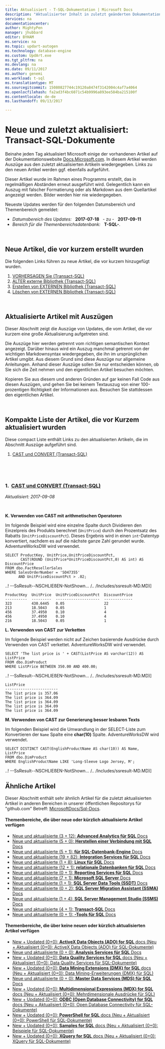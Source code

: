 ```yaml
---
title: Aktualisiert - T-SQL-Dokumentation | Microsoft Docs
description: "Aktualisierter Inhalt in zuletzt geänderten Dokumentation für Transact-SQL-Codeausschnitte anzeigen"
services: na
documentationcenter: 
author: MightyPen
manager: jhubbard
editor: BYHAM
ms.service: na
ms.topic: updart-autogen
ms.technology: database-engine
ms.custom: UpdArt.exe
ms.tgt_pltfrm: na
ms.devlang: na
ms.date: 09/11/2017
ms.author: genemi
ms.workload: t-sql
ms.translationtype: MT
ms.sourcegitcommit: 15080827744c19120a8474f3142004c4af7a4064
ms.openlocfilehash: fa2ad3f4bc6071c54b9996a893ee584ba215100f
ms.contentlocale: de-de
ms.lasthandoff: 09/13/2017

---
```

# <a name="new-and-recently-updated-transact-sql-docs"></a>Neue und zuletzt aktualisiert: Transact-SQL-Dokumente



Beinahe jeden Tag aktualisiert Microsoft einige der vorhandenen Artikel auf der Dokumentationswebsite [Docs.Microsoft.com](http://docs.microsoft.com/). In diesem Artikel werden Auszüge aus den zuletzt aktualisierten Artikeln wiedergegeben. Links zu den neuen Artikel werden ggf. ebenfalls aufgeführt.

Dieser Artikel wurde im Rahmen eines Programms erstellt, das in regelmäßigen Abständen erneut ausgeführt wird. Gelegentlich kann ein Auszug mit falscher Formatierung oder als Markdown aus dem Quellartikel angezeigt werden. Bilder werden hier nie wiedergegeben.

Neueste Updates werden für den folgenden Datumsbereich und Themenbereich gemeldet:



- *Datumsbereich des Updates:* &nbsp; **2017-07-18** &nbsp; - zu - &nbsp; **2017-09-11**
- *Bereich für die Themenbereichsdatenbank:* &nbsp; **T-SQL-**.




&nbsp;

## <a name="new-articles-created-recently"></a>Neue Artikel, die vor kurzem erstellt wurden

Die folgenden Links führen zu neue Artikel, die vor kurzem hinzugefügt wurden.


1. [VORHERSAGEN Sie (Transact-SQL)](queries/predict-transact-sql.md)
2. [ALTER externe Bibliothek (Transact-SQL)](statements/alter-external-library-transact-sql.md)
3. [Erstellen von EXTERNEN Bibliothek (Transact-SQL)](statements/create-external-library-transact-sql.md)
4. [Löschen von EXTERNEN Bibliothek (Transact-SQL)](statements/drop-external-library-transact-sql.md)



&nbsp;

## <a name="updated-articles-with-excerpts"></a>Aktualisierte Artikel mit Auszügen

Dieser Abschnitt zeigt die Auszüge von Updates, die vom Artikel, die vor kurzem eine große Aktualisierung aufgetreten sind.

Die Auszüge hier werden getrennt vom richtigen semantischen Kontext angezeigt. Darüber hinaus wird ein Auszug manchmal getrennt von der wichtigen Markdownsyntax wiedergegeben, die ihn im ursprünglichen Artikel umgibt. Aus diesem Grund sind diese Auszüge nur allgemeine Anleitungen. Anhand dieser Auszüge sollen Sie nur entscheiden können, ob Sie sich die Zeit nehmen und den eigentlichen Artikel besuchen möchten.

Kopieren Sie aus diesem und anderen Gründen auf gar keinen Fall Code aus diesen Auszügen, und gehen Sie bei keinem Textauszug von einer 100-prozentigen Richtigkeit der Informationen aus. Besuchen Sie stattdessen den eigentlichen Artikel.





&nbsp;

<a name="compactupdatedlist"/>

## <a name="compact-list-of-articles-updated-recently"></a>Kompakte Liste der Artikel, die vor Kurzem aktualisiert wurden

Diese compact Liste enthält Links zu den aktualisierten Artikeln, die im Abschnitt Auszüge aufgeführt sind.

1. [CAST und CONVERT (Transact-SQL)](#TitleNum_1)




&nbsp;

&nbsp;

<a name="TitleNum_1"/>

### <a name="1-nbsp-cast-and-convert-transact-sqlfunctionscast-and-convert-transact-sqlmd"></a>1. &nbsp;[CAST und CONVERT (Transact-SQL)](functions/cast-and-convert-transact-sql.md)

*Aktualisiert: 2017-09-08* &nbsp; &nbsp; &nbsp; &nbsp;&nbsp; 

<!-- Source markdown line 647.  ms.author= "rickbyh".  -->

&nbsp;


<!-- git diff --ignore-all-space --unified=0 b805ecddecda72ffc026c3866b5284a79b69fb3f f2906eaf87c7cdf1409922d4efba8cd1c5635674  (PR=0  ,  Filename=cast-and-convert-transact-sql.md  ,  Dirpath=docs\t-sql\functions\  ,  MergeCommitSha40=b97cc9723d563b19c85661f5ad7049a96fc904ff) -->



**K. Verwenden von CAST mit arithmetischen Operatoren**

Im folgende Beispiel wird eine einzelne Spalte durch Dividieren den Einzelpreis des Produkts berechnet (`UnitPrice`) durch den Prozentsatz des Rabatts (`UnitPriceDiscountPct`). Dieses Ergebnis wird in einen `int`-Datentyp konvertiert, nachdem es auf die nächste ganze Zahl gerundet wurde. AdventureWorksDW wird verwendet.

```
SELECT ProductKey, UnitPrice,UnitPriceDiscountPct,
       CAST(ROUND (UnitPrice*UnitPriceDiscountPct,0) AS int) AS DiscountPrice
FROM dbo.FactResellerSales
WHERE SalesOrderNumber = 'SO47355'
      AND UnitPriceDiscountPct > .02;
```

..! --SsResult--NSCHLIEßEN-NotShown... /.. /Includes/ssresult-MD.MD)]

```
ProductKey  UnitPrice  UnitPriceDiscountPct  DiscountPrice
----------  ---------  --------------------  -------------
323         430.6445   0.05                  22
213         18.5043    0.05                  1
456         37.4950    0.10                  4
456         37.4950    0.10                  4
216         18.5043    0.05                  1
```

**L. Verwenden von CAST zur Verketten**

Im folgende Beispiel werden nicht auf Zeichen basierende Ausdrücke durch Verwenden von CAST verkettet. AdventureWorksDW wird verwendet.

```
SELECT 'The list price is ' + CAST(ListPrice AS varchar(12)) AS ListPrice
FROM dbo.DimProduct
WHERE ListPrice BETWEEN 350.00 AND 400.00;
```

..! --SsResult--NSCHLIEßEN-NotShown... /.. /Includes/ssresult-MD.MD)]

```
ListPrice
------------------------
The list price is 357.06
The list price is 364.09
The list price is 364.09
The list price is 364.09
The list price is 364.09
```

**M. Verwenden von CAST zur Generierung besser lesbaren Texts**

Im folgenden Beispiel wird die Umwandlung in der SELECT-Liste zum Konvertieren der `Name` Spalte eine **char(10)** Spalte. AdventureWorksDW wird verwendet.

```
SELECT DISTINCT CAST(EnglishProductName AS char(10)) AS Name, ListPrice
FROM dbo.DimProduct
WHERE EnglishProductName LIKE 'Long-Sleeve Logo Jersey, M';
```

..! --SsResult--NSCHLIEßEN-NotShown... /.. /Includes/ssresult-MD.MD)]







## <a name="similar-articles"></a>Ähnliche Artikel

<!--  HOW TO:
    Refresh this file's line items with the latest 'Count-in-Similars*' content.
    Then run Run-533-*.BAT
-->

Dieser Abschnitt enthält sehr ähnlich Artikel für die zuletzt aktualisierten Artikel in anderen Bereichen in unserer öffentlichen Repositorys für "github.com" Betreff: [MicrosoftDocs/Sql-Docs](https://github.com/MicrosoftDocs/sql-docs/).

#### <a name="subject-areas-which-do-have-new-or-recently-updated-articles"></a>Themenbereiche, die über neue oder kürzlich aktualisierte Artikel verfügen

- [Neue und aktualisierte (3 + 12): **Advanced Analytics für SQL** Docs](../advanced-analytics/new-updated-advanced-analytics.md)
- [Neue und aktualisierte (5 + 0): **Herstellen einer Verbindung mit SQL** Docs](../connect/new-updated-connect.md)
- [Neue und aktualisierte (5 + 1): **für SQL-Datenbank-Engine** Docs](../database-engine/new-updated-database-engine.md)
- [Neue und aktualisierte (19 + 82): **Integration Services für SQL** Docs](../integration-services/new-updated-integration-services.md)
- [Neue und aktualisierte (1 + 8): **Linux für SQL** Docs](../linux/new-updated-linux.md)
- [Neue und aktualisierte (12 + 1): **relationale Datenbanken für SQL** Docs](../relational-databases/new-updated-relational-databases.md)
- [Neue und aktualisierte (0 + 1): **Reporting Services für SQL** Docs](../reporting-services/new-updated-reporting-services.md)
- [Neue und aktualisierte (7 + 1): **Microsoft SQL Server** Docs](../sql-server/new-updated-sql-server.md)
- [Neue und aktualisierte (1 + 1): **SQL Server Data Tools (SSDT)** Docs](../ssdt/new-updated-ssdt.md)
- [Neue und aktualisierte (0 + 2): **SQL Server Migration Assistant (SSMA)** Docs](../ssma/new-updated-ssma.md)
- [Neue und aktualisierte (1 + 4): **SQL Server Management Studio (SSMS)** Docs](../ssms/new-updated-ssms.md)
- [Neue und aktualisierte (4 + 1): **Transact-SQL** Docs](../t-sql/new-updated-t-sql.md)
- [Neue und aktualisierte (0 + 1): **-Tools für SQL** Docs](../tools/new-updated-tools.md)

#### <a name="subject-areas-which-have-no-new-or-recently-updated-articles"></a>Themenbereiche, die über keine neuen oder kürzlich aktualisierten Artikel verfügen

- [New + Updated (0+0): **ActiveX Data Objects (ADO) for SQL** docs (Neu + Aktualisiert (0+0): ActiveX Data Objects (ADO) für SQL-Dokumente)](../ado/new-updated-ado.md)
- [Neue und aktualisierte (0 + 0): **Analysis Services für SQL** Docs](../analysis-services/new-updated-analysis-services.md)
- [New + Updated (0+0): **Data Quality Services for SQL** docs (Neu + Aktualisiert (0+0): Data Quality Services für SQL-Dokumente)](../data-quality-services/new-updated-data-quality-services.md)
- [New + Updated (0+0): **Data Mining Extensions (DMX) for SQL** docs (Neu + Aktualisiert (0+0): Data Mining-Erweiterungen (DMX) für SQL)](../dmx/new-updated-dmx.md)
- [Neue und aktualisierte (0 + 0): **Master Data Services (MDS) für SQL** Docs](../master-data-services/new-updated-master-data-services.md)
- [New + Updated (0+0): **Multidimensional Expressions (MDX) for SQL** docs (Neu + Aktualisiert (0+0): Mehrdimensionale Ausdrücke für SQL)](../mdx/new-updated-mdx.md)
- [New + Updated (0+0): **ODBC (Open Database Connectivity) for SQL** docs (Neu + Aktualisiert (0+0): Open Database Connectivity für SQL-Dokumente)](../odbc/new-updated-odbc.md)
- [New + Updated (0+0): **PowerShell for SQL** docs (Neu + Aktualisiert (0+0): PowerShell für SQL-Dokumente)](../powershell/new-updated-powershell.md)
- [New + Updated (0+0): **Samples for SQL** docs (Neu + Aktualisiert (0+0): Beispiele für SQL-Dokumente)](../sample/new-updated-sample.md)
- [New + Updated (0+0): **XQuery for SQL** docs (Neu + Aktualisiert (0+0): XQuery für SQL-Dokumente)](../xquery/new-updated-xquery.md)




